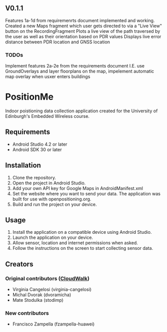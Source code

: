 ## V0.1.1

Features 1a-1d from requiremenrts document implemented and working.
Created a new Maps fragment which user gets directed to via a "Live View" button on the RecordingFragment
Plots a live view of the path traversed by the user as well as their orientation based on PDR values
Displays live error distance between PDR location and GNSS location


### TODOs
Implement features 2a-2e from the requirements document
I.E. use GroundOverlays and layer floorplans on the map, impelement automatic map overlay when usxer enters buildings



# PositionMe
Indoor poistioning data collection application created for the University of Edinburgh's Embedded Wireless course. 

## Requirements

- Android Studio 4.2 or later
- Android SDK 30 or later

## Installation

1. Clone the repository.
2. Open the project in Android Studio.
3. Add your own API key for Google Maps in AndroidManifest.xml
4. Set the website where you want to send your data. The application was built for use with openpositioning.org.
5. Build and run the project on your device.

## Usage

1. Install the application on a compatible device using Android Studio.
2. Launch the application on your device.
3. Allow sensor, location and internet permissions when asked.
4. Follow the instructions on the screen to start collecting sensor data.

## Creators

### Original contributors ([CloudWalk](https://github.com/openpositioning/DataCollectionTeam6))
- Virginia Cangelosi (virginia-cangelosi)
- Michal Dvorak (dvoramicha)
- Mate Stodulka (stodimp)

### New contributors
- Francisco Zampella (fzampella-huawei)

